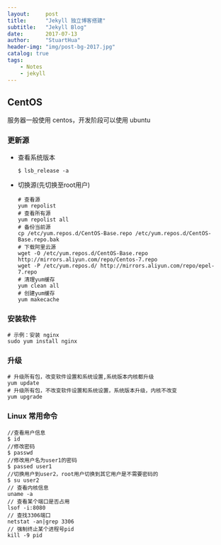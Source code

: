 ```yaml
---
layout:     post
title:      "Jekyll 独立博客搭建"
subtitle:   "Jekyll Blog"
date:       2017-07-13
author:     "StuartHua"
header-img: "img/post-bg-2017.jpg"
catalog: true
tags:
    - Notes
    - jekyll
---
```


## CentOS

服务器一般使用 centos，开发阶段可以使用 ubuntu

### 更新源

* 查看系统版本
    ```
    $ lsb_release -a
    ```
* 切换源(先切换至root用户)
    ```
    # 查看源
    yum repolist
    # 查看所有源
    yum repolist all
    # 备份当前源
    cp /etc/yum.repos.d/CentOS-Base.repo /etc/yum.repos.d/CentOS-Base.repo.bak
    # 下载阿里云源
    wget -O /etc/yum.repos.d/CentOS-Base.repo http://mirrors.aliyun.com/repo/Centos-7.repo
    wget -P /etc/yum.repos.d/ http://mirrors.aliyun.com/repo/epel-7.repo
    # 清理yum缓存
    yum clean all
    # 创建yum缓存
    yum makecache
    ```

### 安装软件

```
# 示例：安装 nginx
sudo yum install nginx
```

### 升级

```
# 升级所有包，改变软件设置和系统设置,系统版本内核都升级
yum update
# 升级所有包，不改变软件设置和系统设置，系统版本升级，内核不改变
yum upgrade
```

### Linux 常用命令

```
//查看用户信息
$ id
//修改密码
$ passwd
//修改用户名为user1的密码
$ passed user1
//切换用户到user2，root用户切换到其它用户是不需要密码的
$ su user2
// 查看内核信息
uname -a
// 查看某个端口是否占用
lsof -i:8080
// 查找3306端口
netstat -an|grep 3306
// 强制终止某个进程号pid
kill -9 pid
```